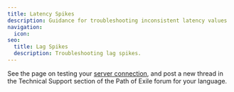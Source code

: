 ```yaml
---
title: Latency Spikes
description: Guidance for troubleshooting inconsistent latency values
navigation:
  icon:
seo:
  title: Lag Spikes
  description: Troubleshooting lag spikes.
---
```


See the page on testing your [server connection](/information/server-connection), and post a new thread in the Technical Support section of the Path of Exile forum for your language.